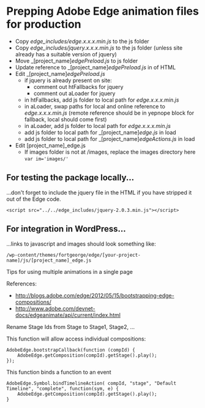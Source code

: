 # Prepping Adobe Edge animation files for production

* Copy _edge_includes/edge.x.x.x.min.js_ to the js folder
* Copy _edge_includes/jquery.x.x.x.min.js_ to the js folder (unless site already has a suitable version of jquery)
* Move _[project_name]_edgePreload.js_ to js folder
* Update reference to _[project_name]_edgePreload.js_ in <HEAD> of HTML
* Edit _[project_name]_edgePreload.js_
  * if jquery is already present on site:
    * comment out htFallbacks for jquery
    * comment out aLoader for jquery
  * in htFallbacks, add js folder to local path  for _edge.x.x.x.min.js_
  * in aLoader, swap paths for local and online reference to _edge.x.x.x.min.js_ (remote reference should be in yepnope block for fallback, local should come first)
  * in aLoader, add js folder to local path for _edge.x.x.x.min.js_
  * add js folder to local path for _[project_name]_edge.js_ in load
  * add js folder to local path for _[project_name]_edgeActions.js_ in load
* Edit [project_name]_edge.js
  * If images folder is not at /images, replace the images directory here
      ```var im='images/'```

## For testing the package locally...
...don't forget to include the jquery file in the HTML if you have stripped it out of the Edge code.

```<script src="../../edge_includes/jquery-2.0.3.min.js"></script>```


## For integration in WordPress...
...links to javascript and images should look something like:

```/wp-content/themes/fortgeorge/edge/[your-project-name]/js/[project_name]_edge.js```


Tips for using multiple animations in a single page

References:
* http://blogs.adobe.com/edge/2012/05/15/bootstrapping-edge-compositions/
* http://www.adobe.com/devnet-docs/edgeanimate/api/current/index.html

Rename Stage Ids from Stage to Stage1, Stage2, ...

This function will allow access individual compositions:
```
AdobeEdge.bootstrapCallback(function (compId) {
	AdobeEdge.getComposition(compId).getStage().play();
});
```

This function binds a function to an event
```
AdobeEdge.Symbol.bindTimelineAction( compId, "stage", "Default Timeline", "complete", function(sym, e) {
	AdobeEdge.getComposition(compId).getStage().play();
}
```